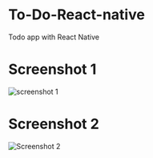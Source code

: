 # To-Do-React-native
Todo app with React Native

# Screenshot 1
![screenshot 1](https://github.com/RakeshStha/To-Do-React-native/assets/56125560/4e9c7934-e9cf-4ba3-86ab-95a666a82620)
# Screenshot 2
![Screenshot 2](https://github.com/RakeshStha/To-Do-React-native/assets/56125560/f9052666-ea6d-4045-8951-74c6e72418a1)

